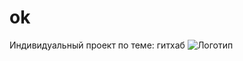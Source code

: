 # ok
 Индивидуальный проект по теме: гитхаб
 ![Логотип](https://octodex.github.com/images/orderedlistocat.png "Логотип GitHub")
